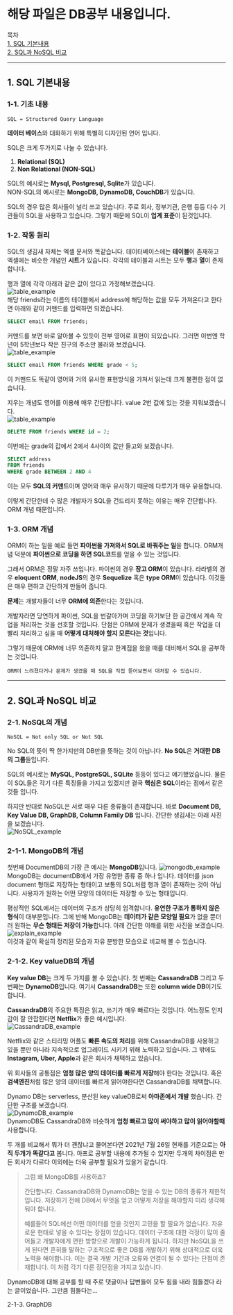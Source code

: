 # 해당 파일은 DB공부 내용입니다.

목차  
[1. SQL 기본내용](#SQL_기본내용)  
[2. SQL과 NoSQL 비교](#SQL과_NoSQL_비교)  

---
## 1. SQL 기본내용  
### 1-1. 기초 내용  
    SQL = Structured Query Language   
**데이터 베이스**와 대화하기 위해 특별히 디자인된 언어 입니다.

SQL은 크게 두가지로 나눌 수 있습니다.  
1. **Relational (SQL)**  
2. **Non Relational (NON-SQL)**  

SQL의 예시로는 **Mysql, Postgresql, Sqlite**가 있습니다.  
NON-SQL의 예시로는 **MongoDB, DynamoDB, CouchDB**가 있습니다.  

SQL의 경우 많은 회사들이 널리 쓰고 있습니다. 주로 회사, 정부기관, 은행 등등 다수 기관들이 SQL을 사용하고 있습니다. 그렇기 때문에 SQL이 **업계 표준**이 된것입니다. 

### 1-2. 작동 원리
SQL의 생김새 자체는 엑셀 문서와 똑같습니다. 데이터베이스에는 **테이블**이 존재하고 엑셀에는 비슷한 개념인 **시트**가 있습니다. 각각의 테이블과 시트는 모두 **행**과 **열**이 존재합니다. 

행과 열에 각각 아래과 같은 값이 있다고 가정해보겠습니다.  
![table_example](./img/row_1.PNG)  
해당 friends라는 이름의 테이블에서 address에 해당하는 값을 모두 가져온다고 한다면 아래와 같이 커맨드를 입력하면 되겠습니다.
```sql
SELECT email FROM friends;
```  
커맨드를 보면 바로 알아볼 수 있듯이 전부 영어로 표현이 되있습니다. 그러면 이번엔 학년이 5학년보다 작은 친구의 주소만 불러와 보겠습니다.   
![table_example](./img/row_2.png)  
```sql
SELECT email FROM friends WHERE grade < 5;
```  
이 커맨드도 똑같이 영어와 거의 유사한 표현방식을 가져서 읽는데 크게 불편한 점이 없습니다. 


지우는 개념도 영어를 이용해 매우 간단합니다. value 2번 값에 있는 것을 지워보겠습니다.  
![table_example](./img/row_3.png)  
```sql
DELETE FROM friends WHERE id = 2;
```

이번에는 grade의 값에서 2에서 4사이의 값만 들고와 보겠습니다.
```sql
SELECT address
FROM friends
WHERE grade BETWEEN 2 AND 4
```

이는 모두 **SQL의 커맨드**이며 영어와 매우 유사하기 때문에 다루기가 매우 유용합니다.

이렇게 간단한데 수 많은 개발자가 SQL을 건드리지 못하는 이유는 매우 간단합니다. ORM 개념 때문입니다.

### 1-3. ORM 개념
ORM이 하는 일을 예로 들면 **파이썬을 가져와서 SQL로 바꿔주는 일**을 합니다. ORM개념 덕분에 **파이썬으로 코딩을 하면 SQL코드**를 얻을 수 있는 것입니다. 

그래서 ORM은 정말 자주 쓰입니다. 파이썬의 경우 **장고 ORM**이 있습니다. 라라벨의 경우 **eloquent ORM**, **nodeJS**의 경우 **Sequelize** 혹은 **type ORM**이 있습니다. 이것들은 매우 편하고 간단하게 만들어 줍니다.

**문제**는 개발자들이 너무 **ORM에 의존**한다는 것입니다.

개발자라면 당연하게 파이썬, SQL을 번갈아가며 코딩을 하기보단 한 공간에서 계속 작업을 처리하는 것을 선호할 것입니다. 단점은 ORM에 문제가 생겼을때 혹은 작업을 더 빨리 처리하고 싶을 때 **어떻게 대처해야 할지 모른다는 것**입니다. 

그렇기 때문에 ORM에 너무 의존하지 말고 한계점을 왔을 때를 대비해서 SQL을 공부하는 것입니다.

    ORM이 느려졌다거나 문제가 생겼을 때 SQL을 직접 뜯어보면서 대처할 수 있습니다.  

---
## 2. SQL과 NoSQL 비교  
### 2-1. NoSQL의 개념
    NoSQL = Not only SQL or Not SQL   
No SQL의 뜻이 딱 한가지만의 DB만을 뜻하는 것이 아닙니다. **No SQL**은 **거대한 DB의 그룹**들입니다.

SQL의 예시로는 **MySQL, PostgreSQL, SQLite** 등등이 있다고 얘기했었습니다. 물론 이 SQL들은 각기 다른 특징들을 가지고 있겠지만 결국 **핵심은 SQL**이라는 점에서 같은 것들 입니다.

하지만 반대로 NoSQL은 서로 매우 다른 종류들이 존재합니다. 바로 **Document DB, Key Value DB, GraphDB, Column Family DB** 입니다. 간단한 생김새는 아래 사진을 보겠습니다.  
![NoSQL_example](./img/No_SQL.jpg)  
### 2-1-1. MongoDB의 개념
첫번째 DocumentDB의 가장 큰 예시는 **MongoDB**입니다.
![mongodb_example](./img/mongodb.png)  
MongoDB는 documentDB에서 가장 유명한 종류 중 하나 입니다. 데이터를 json document 형태로 저장하는 형태이고 보통의 SQL처럼 행과 열이 존재하는 것이 아닙니다. 사용자가 원하는 어떤 모양의 데이터든 저장할 수 있는 형태입니다.  

평상적인 SQL에서는 데이터의 구조가 상당히 엄격합니다. **유연한 구조가 통하지 않은 형식**이 대부분입니다. 그에 반해 MongoDB는 **데이터가 같은 모양일 필요**가 없을 뿐더러 원하는 **무슨 형태든 저장이 가능**합니다. 아래 간단한 이해를 위한 사진을 보겠습니다.  
![explain_example](./img/sql_vs_mongodb.png)  
이것과 같이 확실히 정리된 모습과 자유 분방한 모습으로 비교해 볼 수 있습니다.  

### 2-1-2. Key valueDB의 개념  
**Key value DB**는 크게 두 가지를 볼 수 있습니다. 첫 번째는 **CassandraDB** 그리고 두 번째는 **DynamoDB**입니다. 여기서 **CassandraDB**는 또한 **column wide DB**이기도 합니다. 


**CassandraDB**의 주요한 특징은 읽고, 쓰기가 매우 빠르다는 것입니다. 어느정도 인지 감이 잘 안잡힌다면 **Netflix**가 좋은 예시입니다.  
![CassandraDB_example](./img/CassandraDB.png)  

Netflix와 같은 스티리밍 어플도 **빠른 속도의 처리**를 위해 CassandraDB를 사용하고 있을 뿐만 아니라 지속적으로 업그레이드 시키기 위해 노력하고 있습니다. 그 밖에도 **Instagram, Uber, Apple**과 같은 회사가 채택하고 있습니다. 

위 회사들의 공통점은 **엄청 많은 양의 데이터를 빠르게 저장**해야 한다는 것입니다. 혹은 **검색엔진**처럼 많은 양의 데이터를 빠르게 읽어야한다면 CassandraDB를 채택합니다. 

Dynamo DB는 serverless, 분산된 key valueDB로써 **아마존에서 개발** 했습니다. 간단한 구조를 보겠습니다.  
![DynamoDB_example](./img/DynamoDB.png)  
DynamoDB도 CassandraDB와 비슷하게 **엄청 빠르고 많이 써야하고 많이 읽어야할때** 사용합니다. 

두 개를 비교해서 뭐가 더 괜찮냐고 물어본다면 2021년 7월 26일 현재를 기준으로는 **아직 두개가 똑같다고** 봅니다. 아프로 공부할 내용에 추가될 수 있지만 두개의 차이점은 만든 회사가 다르다 이외에는 더욱 공부할 필요가 있을거 같습니다.

> 그럼 왜 MongoDB를 사용하죠?  
>
> 간단합니다. CassandraDB와 DynamoDB는 얻을 수 있는 DB의 종류가 제한적입니다. 저장하기 전에 DB에서 무엇을 얻고 어떻게 저장을 해야할지 미리 생각해둬야 합니다. 
>
>예를들어 SQL에선 어떤 데이터를 얻을 것인지 고민을 할 필요가 없습니다. 자유로운 현태로 넣을 수 있다는 장점이 있습니다. 데이터 구조에 대한 걱정이 많이 줄어들고 개발자에게 편한 방향으로 개발이 가능하게 됩니다. 하지만 NoSQL을 쓰게 된다면 흔히들 말하는 구조적으로 좋은 DB를 개발하기 위해 상대적으로 더욱 노력을 해야합니다. 이는 결국 개발 기간과 오류와 연결이 될 수 있다는 단점이 존재합니다. 이 처럼 각기 다른 장단점을 가지고 있습니다.

DynamoDB에 대해 공부를 할 때 주로 댓글이나 답변들이 모두 힘을 내라 힘들겠다 라는 글이었습니다. 그만큼 힘들다는...

2-1-3. GraphDB